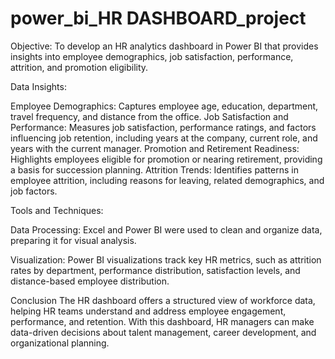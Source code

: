 # power_bi_HR DASHBOARD_project

Objective: To develop an HR analytics dashboard in Power BI that provides insights into employee demographics, job satisfaction, performance, attrition, and promotion eligibility.

Data Insights:

Employee Demographics: Captures employee age, education, department, travel frequency, and distance from the office.
Job Satisfaction and Performance: Measures job satisfaction, performance ratings, and factors influencing job retention, including years at the company, current role, and years with the current manager.
Promotion and Retirement Readiness: Highlights employees eligible for promotion or nearing retirement, providing a basis for succession planning.
Attrition Trends: Identifies patterns in employee attrition, including reasons for leaving, related demographics, and job factors.

Tools and Techniques:

Data Processing: Excel and Power BI were used to clean and organize data, preparing it for visual analysis.

Visualization: Power BI visualizations track key HR metrics, such as attrition rates by department, performance distribution, satisfaction levels, and distance-based employee distribution.


Conclusion
The HR dashboard offers a structured view of workforce data, helping HR teams understand and address employee engagement, performance, and retention. With this dashboard, HR managers can make data-driven decisions about talent management, career development, and organizational planning.

